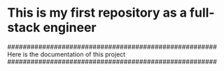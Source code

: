 # This is my first repository as a full-stack engineer
######################################################
      Here is the documentation of this project     
######################################################
